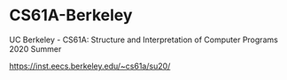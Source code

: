 # CS61A-Berkeley
UC Berkeley - CS61A: Structure and Interpretation of Computer Programs 2020 Summer

https://inst.eecs.berkeley.edu/~cs61a/su20/
